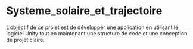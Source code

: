 # Systeme_solaire_et_trajectoire
L’objectif de ce projet est de développer une application en utilisant le logiciel Unity tout en maintenant  une structure de code et une conception de projet claire. 
